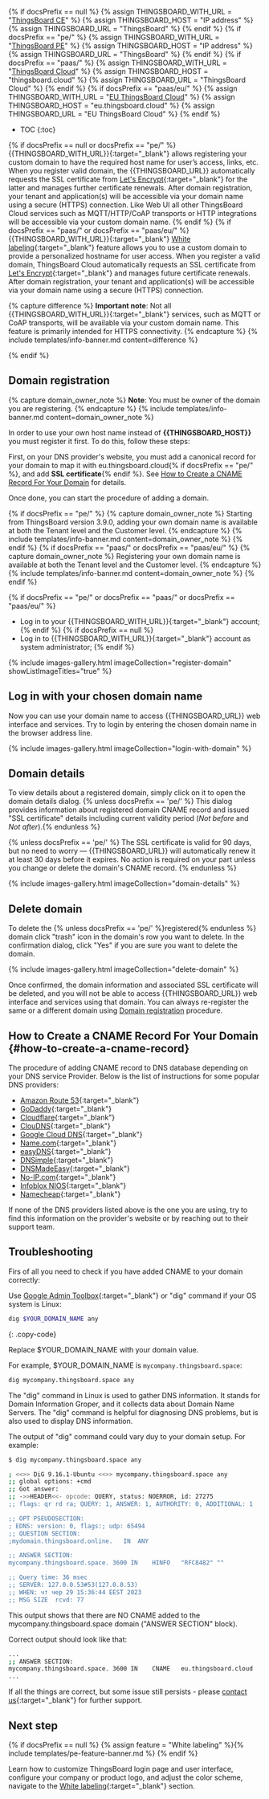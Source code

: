 {% if docsPrefix == null %}
{% assign THINGSBOARD_WITH_URL = "[ThingsBoard CE](/docs/user-guide/install/installation-options/)" %}
{% assign THINGSBOARD_HOST = "IP address" %}
{% assign THINGSBOARD_URL = "ThingsBoard" %}
{% endif %}
{% if docsPrefix == "pe/" %}
{% assign THINGSBOARD_WITH_URL = "[ThingsBoard PE](/docs/user-guide/install/pe/installation-options/)" %}
{% assign THINGSBOARD_HOST = "IP address" %}
{% assign THINGSBOARD_URL = "ThingsBoard" %}
{% endif %}
{% if docsPrefix == "paas/" %}
{% assign THINGSBOARD_WITH_URL = "[ThingsBoard Cloud](https://thingsboard.cloud/signup)" %}
{% assign THINGSBOARD_HOST = "thingsboard.cloud" %}
{% assign THINGSBOARD_URL = "ThingsBoard Cloud" %}
{% endif %}
{% if docsPrefix == "paas/eu/" %}
{% assign THINGSBOARD_WITH_URL = "[EU ThingsBoard Cloud](https://eu.thingsboard.cloud/signup)" %}
{% assign THINGSBOARD_HOST = "eu.thingsboard.cloud" %}
{% assign THINGSBOARD_URL = "EU ThingsBoard Cloud" %}
{% endif %}

* TOC
{:toc}

{% if docsPrefix == null or docsPrefix == "pe/" %}
{{THINGSBOARD_WITH_URL}}{:target="_blank"} allows registering your custom domain to have the required host name for user’s access, links, etc.
When you register valid domain, the {{THINGSBOARD_URL}} automatically requests the SSL certificate from [Let's Encrypt](https://letsencrypt.org/){:target="_blank"} for the latter and manages further certificate renewals.
After domain registration, your tenant and application(s) will be accessible via your domain name using a secure (HTTPS) connection.
Like Web UI all other ThingsBoard Cloud services such as MQTT/HTTP/CoAP transports or HTTP integrations will be accessible via your custom domain name.
{% endif %}
{% if docsPrefix == "paas/" or docsPrefix == "paas/eu/" %}
{{THINGSBOARD_WITH_URL}}{:target="_blank"} [White labeling](/docs/{{docsPrefix}}user-guide/white-labeling/){:target="_blank"} feature allows you to use a custom domain to provide a personalized hostname for user access.
When you register a valid domain, ThingsBoard Cloud automatically requests an SSL certificate from [Let's Encrypt](https://letsencrypt.org/){:target="_blank"} and manages future certificate renewals.
After domain registration, your tenant and application(s) will be accessible via your domain name using a secure (HTTPS) connection. 

{% capture difference %}
**Important note**: Not all {{THINGSBOARD_WITH_URL}}{:target="_blank"} services, such as MQTT or CoAP transports, will be available via your custom domain name. This feature is primarily intended for HTTPS connectivity.
{% endcapture %}
{% include templates/info-banner.md content=difference %}

{% endif %}

## Domain registration

{% capture domain_owner_note %}
**Note**: You must be owner of the domain you are registering.
{% endcapture %}
{% include templates/info-banner.md content=domain_owner_note %}

In order to use your own host name instead of **{{THINGSBOARD_HOST}}** you must register it first. To do this, follow these steps:

First, on your DNS provider&#39;s website, you must add a canonical record for your domain to map it with eu.thingsboard.cloud{% if docsPrefix == "pe/" %}, and add **SSL certificate**{% endif %}. See [How to Create a CNAME Record For Your Domain](#how-to-create-a-cname-record) for details.

Once done, you can start the procedure of adding a domain. 

{% if docsPrefix == "pe/" %}
{% capture domain_owner_note %}
Starting from ThingsBoard version 3.9.0, adding your own domain name is available at both the Tenant level and the Customer level.
{% endcapture %}
{% include templates/info-banner.md content=domain_owner_note %}
{% endif %}
{% if docsPrefix == "paas/" or docsPrefix == "paas/eu/" %}
{% capture domain_owner_note %}
Registering your own domain name is available at both the Tenant level and the Customer level.
{% endcapture %}
{% include templates/info-banner.md content=domain_owner_note %}
{% endif %}

{% if docsPrefix == "pe/" or docsPrefix == "paas/" or docsPrefix == "paas/eu/" %}
- Log in to your {{THINGSBOARD_WITH_URL}}{:target="_blank"} account;
{% endif %}
{% if docsPrefix == null %}
- Log in to {{THINGSBOARD_WITH_URL}}{:target="_blank"} account as system administrator;
{% endif %}

{% include images-gallery.html imageCollection="register-domain" showListImageTitles="true" %}

## Log in with your chosen domain name

Now you can use your domain name to access {{THINGSBOARD_URL}} web interface and services. Try to login by entering the chosen domain name in the browser address line.

{% include images-gallery.html imageCollection="login-with-domain" %}

## Domain details

To view details about a registered domain, simply click on it to open the domain details dialog.
{% unless docsPrefix == 'pe/' %} This dialog provides information about registered domain CNAME record and issued "SSL certificate" details including current validity period (*Not before* and *Not after*).{% endunless %}

{% unless docsPrefix == 'pe/' %}
The SSL certificate is valid for 90 days, but no need to worry — {{THINGSBOARD_URL}} will automatically renew it at least 30 days before it expires.
No action is required on your part unless you change or delete the domain&#39;s CNAME record.
{% endunless %}

{% include images-gallery.html imageCollection="domain-details" %}

## Delete domain

To delete the {% unless docsPrefix == 'pe/' %}registered{% endunless %} domain click "trash" icon in the domain's row you want to delete. In the confirmation dialog, click "Yes" if you are sure you want to delete the domain.

{% include images-gallery.html imageCollection="delete-domain" %}

Once confirmed, the domain information and associated SSL certificate will be deleted, and you will not be able to access {{THINGSBOARD_URL}} web interface and services using that domain.
You can always re-register the same or a different domain using [Domain registration](#domain-registration) procedure.

## How to Create a CNAME Record For Your Domain {#how-to-create-a-cname-record}

The procedure of adding CNAME record to DNS database depending on your DNS service Provider. Below is the list of instructions for some popular DNS providers:

* [Amazon Route 53](https://aws.amazon.com/premiumsupport/knowledge-center/route-53-create-alias-records/){:target="_blank"}
* [GoDaddy](https://www.godaddy.com/help/add-a-cname-record-19236){:target="_blank"}
* [Cloudflare](https://community.cloudflare.com/t/how-do-i-add-a-cname-record/59){:target="_blank"}
* [ClouDNS](https://www.cloudns.net/wiki/article/13/){:target="_blank"}
* [Google Cloud DNS](https://cloud.google.com/dns/docs/records){:target="_blank"}
* [Name.com](https://www.name.com/support/articles/115004895548-adding-a-cname-record){:target="_blank"}
* [easyDNS](https://kb.easydns.com/knowledge/how-to-make-a-dns-entry/){:target="_blank"}
* [DNSimple](https://support.dnsimple.com/articles/manage-cname-record/#adding-a-cname-record){:target="_blank"}
* [DNSMadeEasy](https://support.dnsmadeeasy.com/support/solutions/articles/47001001393-cname-record){:target="_blank"}
* [No-IP.com](https://www.noip.com/support/knowledgebase/how-to-configure-your-no-ip-hostname/){:target="_blank"}
* [Infoblox NIOS](https://docs.infoblox.com/display/BloxOneDDI/Creating+a+CNAME+Record){:target="_blank"}
* [Namecheap](https://www.namecheap.com/support/knowledgebase/article.aspx/9646/2237/how-to-create-a-cname-record-for-your-domain){:target="_blank"}

If none of the DNS providers listed above is the one you are using, try to find this information on the provider&#39;s website or by reaching out to their support team.

## Troubleshooting

Firs of all you need to check if you have added CNAME to your domain correctly:

Use [Google Admin Toolbox](https://toolbox.googleapps.com/apps/dig/){:target="_blank"} or "dig" command if your OS system is Linux:
```bash
dig $YOUR_DOMAIN_NAME any
```
{: .copy-code}

Replace $YOUR_DOMAIN_NAME with your domain value.

For example, $YOUR_DOMAIN_NAME is `mycompany.thingsboard.space`:
```bash
dig mycompany.thingsboard.space any
```

The "dig" command in Linux is used to gather DNS information. It stands for Domain Information Groper, and it collects data about Domain Name Servers. The "dig" command is helpful for diagnosing DNS problems, but is also used to display DNS information.

The output of "dig" command could vary duy to your domain setup.
For example:
```bash
$ dig mycompany.thingsboard.space any

; <<>> DiG 9.16.1-Ubuntu <<>> mycompany.thingsboard.space any
;; global options: +cmd
;; Got answer:
;; ->>HEADER<<- opcode: QUERY, status: NOERROR, id: 27275
;; flags: qr rd ra; QUERY: 1, ANSWER: 1, AUTHORITY: 0, ADDITIONAL: 1

;; OPT PSEUDOSECTION:
; EDNS: version: 0, flags:; udp: 65494
;; QUESTION SECTION:
;mydomain.thingsboard.online.	IN	ANY

;; ANSWER SECTION:
mycompany.thingsboard.space. 3600 IN	HINFO	"RFC8482" ""

;; Query time: 36 msec
;; SERVER: 127.0.0.53#53(127.0.0.53)
;; WHEN: чт чер 29 15:36:44 EEST 2023
;; MSG SIZE  rcvd: 77
```

This output shows that there are NO CNAME added to the mycompany.thingsboard.space domain ("ANSWER SECTION" block).

Correct output should look like that:
```bash
...
;; ANSWER SECTION:
mycompany.thingsboard.space. 3600 IN	CNAME	eu.thingsboard.cloud
...
```

If all the things are correct, but some issue still persists - please [contact us](https://thingsboard.io/docs/contact-us/){:target="_blank"} for further support.

## Next step

{% if docsPrefix == null %}
{% assign feature = "White labeling" %}{% include templates/pe-feature-banner.md %}
{% endif %}

Learn how to customize ThingsBoard login page and user interface, configure your company or product logo, and adjust the color scheme, navigate to the [White labeling](/docs/{{docsPrefix}}user-guide/white-labeling/){:target="_blank"} section.